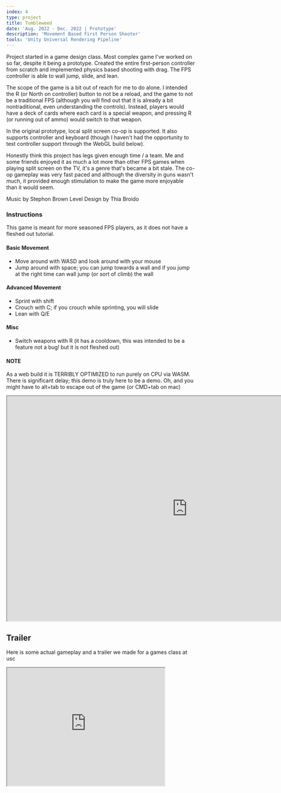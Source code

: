 ```yaml
---
index: 4
type: project
title: Tumbleweed
date: 'Aug. 2022 - Dec. 2022 | Prototype'
description: 'Movement Based First Person Shooter'
tools: 'Unity Universal Rendering Pipeline'
---
```

Project started in a game design class. Most complex game I've worked on so far, despite it being a prototype. Created the entire first-person controller from scratch and implemented physics based shooting with drag. The FPS controller is able to wall jump, slide, and lean.

The scope of the game is a bit out of reach for me to do alone. I intended the R (or North on controller) button to not be a reload, and the game to not be a traditional FPS (although you will find out that it is already a bit nontraditional, even understanding the controls). Instead, players would have a deck of cards where each card is a special weapon, and pressing R (or running out of ammo) would switch to that weapon.

In the original prototype, local split screen co-op is supported. It also supports controller and keyboard (though I haven't had the opportunity to test controller support through the WebGL build below).

Honestly think this project has legs given enough time / a team. Me and some friends enjoyed it as much a lot more than other FPS games when playing split screen on the TV, it's a genre that's became a bit stale. The co-op gameplay was very fast paced and although the diversity in guns wasn't much, it provided enough stimulation to make the game more enjoyable than it would seem.

Music by Stephon Brown
Level Design by Thia Broido

### Instructions
This game is meant for more seasoned FPS players, as it does not have a fleshed out tutorial.

#### Basic Movement
- Move around with WASD and look around with your mouse
- Jump around with space; you can jump towards a wall and if you jump at the right time can wall jump (or sort of climb) the wall

#### Advanced Movement
- Sprint with shift
- Crouch with C; if you crouch while sprinting, you will slide
- Lean with Q/E

#### Misc
- Switch weapons with R (it has a cooldown, this was intended to be a feature not a bug! but it is not fleshed out)

#### NOTE
As a web build it is TERRIBLY OPTIMIZED to run purely on CPU via WASM. There is significant delay; this demo is truly here to be a demo. Oh, and you might have to alt+tab to escape out of the game (or CMD+tab on mac)

<iframe src="https://i.simmer.io/@trooms/tumbleweed" style="width:960px;height:600px"></iframe>

## Trailer
Here is some actual gameplay and a trailer we made for a games class at usc
<iframe width="420" height="315"
src="https://www.youtube.com/embed/hmuE7-T4zCE?autoplay=1&mute=1&loop=1&controls=0">
</iframe>




